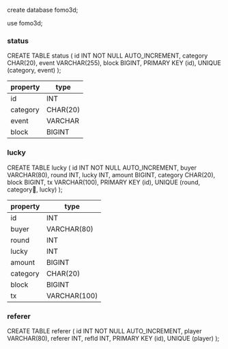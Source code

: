 
create database fomo3d;

use fomo3d;


### status

CREATE TABLE status (
  id INT NOT NULL AUTO_INCREMENT,
  category CHAR(20),
  event VARCHAR(255),
  block BIGINT,
  PRIMARY KEY (id),
  UNIQUE (category, event)
);

| property | type |
|---| -----|
| id | INT |
| category | CHAR(20) |
| event | VARCHAR |
| block | BIGINT |

### lucky

CREATE TABLE lucky (
  id INT NOT NULL AUTO_INCREMENT,
  buyer VARCHAR(80),
  round INT,
  lucky INT,
  amount BIGINT,
  category CHAR(20),
  block BIGINT,
  tx VARCHAR(100),
  PRIMARY KEY (id),
  UNIQUE (round, category, lucky)
);

| property | type |
|---| -----|
| id | INT |
| buyer | VARCHAR(80) |
| round | INT |
| lucky | INT |
| amount | BIGINT |
| category | CHAR(20) |
| block | BIGINT |
| tx | VARCHAR(100) |

### referer

CREATE TABLE referer (
  id INT NOT NULL AUTO_INCREMENT,
  player VARCHAR(80),
  referer INT,
  refId INT,
  PRIMARY KEY (id),
  UNIQUE (player)
);

